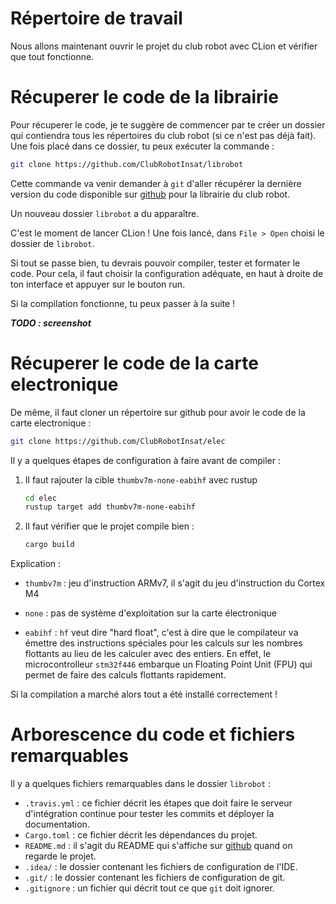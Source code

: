 # Répertoire de travail

Nous allons maintenant ouvrir le projet du club robot avec CLion et vérifier que tout fonctionne.

# Récuperer le code de la librairie

Pour récuperer le code, je te suggère de commencer par te créer un dossier qui contiendra tous les répertoires du club robot (si ce n'est pas déjà fait).
Une fois placé dans ce dossier, tu peux exécuter la commande :

```bash
git clone https://github.com/ClubRobotInsat/librobot
```

Cette commande va venir demander à `git` d'aller récupérer la dernière version du code disponible sur [github](https://github.com/ClubRobotInsat/librobot) pour la librairie du club robot.

Un nouveau dossier `librobot` a du apparaître.

C'est le moment de lancer CLion ! Une fois lancé, dans `File > Open` choisi le dossier de `librobot`.

Si tout se passe bien, tu devrais pouvoir compiler, tester et formater le code. Pour cela, il faut choisir la configuration adéquate, en haut à droite de ton interface et appuyer sur le bouton run.

Si la compilation fonctionne, tu peux passer à la suite !

***TODO : screenshot***

# Récuperer le code de la carte electronique

De même, il faut cloner un répertoire sur github pour avoir le code de la carte electronique :

```bash
git clone https://github.com/ClubRobotInsat/elec
```

Il y a quelques étapes de configuration à faire avant de compiler :

1. Il faut rajouter la cible `thumbv7m-none-eabihf` avec rustup
	```bash
	cd elec
	rustup target add thumbv7m-none-eabihf
	```

2. Il faut vérifier que le projet compile bien :
	```bash
	cargo build
	```
Explication :

- `thumbv7m` : jeu d'instruction ARMv7, il s'agit du jeu d'instruction du Cortex M4

- `none` : pas de système d'exploitation sur la carte électronique

- `eabihf` : `hf` veut dire "hard float", c'est à dire que le compilateur va émettre des instructions spéciales pour les calculs sur les nombres flottants au lieu de les calculer avec des entiers. En effet, le microcontrolleur `stm32f446` embarque un Floating Point Unit (FPU) qui permet de faire des calculs flottants rapidement.

Si la compilation a marché alors tout a été installé correctement !

# Arborescence du code et fichiers remarquables

Il y a quelques fichiers remarquables dans le dossier `librobot` :
* `.travis.yml` :  ce fichier décrit les étapes que doit faire le serveur d'intégration continue pour tester les commits et déployer la documentation.
* `Cargo.toml` : ce fichier décrit les dépendances du projet.
* `README.md` : il s'agit du README qui s'affiche sur [github](https://github.com/ClubRobotInsat/librobot) quand on regarde le projet.
* `.idea/` : le dossier contenant les fichiers de configuration de l'IDE.
* `.git/` : le dossier contenant les fichiers de configuration de git.
* `.gitignore` : un fichier qui décrit tout ce que `git` doit ignorer.
